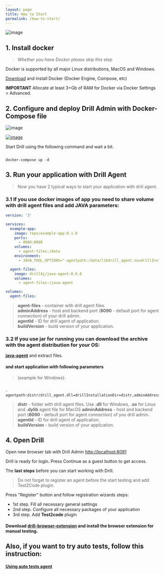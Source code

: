 ```yaml
---
layout: page
title: How to Start
permalink: /how-to-start/
---
```


![image](/assets/img/d4j_img_install_steps.png)


## 1. Install docker 
> _Whether you have Docker please skip this step_

Docker is supported by all major Linux distributions, MacOS and Windows.

[Download](https://www.docker.com/community-edition) and install Docker (Docker Engine, Compose, etc) 


**IMPORTANT** Allocate at least 3+Gb of RAM for Docker via Docker Settings > Advanced. 

## 2. Configure and deploy Drill Admin with Docker-Compose file

![image](/assets/img/d4j_img_download_docker_1.png)
<p><a href="/assets/files/stable/docker-compose.yml" download><img src="/assets/img/d4j_img_download_docker_2.png" alt="image" /></a></p>

Start Drill using the following command and wait a bit.

```console

docker-compose up -d

```

## 3. Run your application with Drill Agent

> Now you have 2 typical ways to start your application with drill agent.

### 3.1 If you use docker images of app you need to share volume with drill agent files and add JAVA parameters:
```yaml
version: '3'

services:
  example-app:
    image: repo/example-app:0.1.0
    ports:
      - 8080:8080
    volumes:
      - agent-files:/data    
    environment:
      - JAVA_TOOL_OPTIONS="-agentpath:/data/libdrill_agent.so=drillInstallationDir=/data,adminAddress=localhost:8090,agentId=ExampleAgentId,buildVersion=0.1.0"

  agent-files:
    image: drill4j/java-agent:0.6.0
    volumes:
      - agent-files:/java-agent

volumes:
  agent-files:
```
> **agent-files** - container with drill agent files.  
> **adminAddress** - host and backend port (**8090** - default port for agent connection) of your drill admin.  
> **agentId** - ID for drill agent of application.  
> **buildVersion** - build version of your application.


### 3.2 If you use jar for running you can download the archive with the agent distribution for your OS:    
[**java-agent**](https://github.com/Drill4J/java-agent/releases/tag/v0.6.0) and extract files.
#### and start application with following parameters

> (example for Windows):

```console

-agentpath:distr/drill_agent.dll=drillInstallationDir=distr,adminAddress=localhost:8090,agentId=ExampleAgent,buildVersion=0.1.0

```
> **distr** - folder with drill agent files. Use **.dll** for Windows, **.so** for Linux and **.dylib** agent file for MacOS 
> **adminAddress** - host and backend port (**8090** - default port for agent connection) of you drill admin.  
> **agentId** - ID for drill agent of application.  
> **buildVersion** - build version of your application. 

## 4. Open Drill
Open new browser tab with Drill Admin [http://localhost:8091](http://localhost:8091)

Drill is ready for login. Press Continue as a guest button to get access.
 
The **last steps** before you can start working with Drill.  

>Do not forget to register an agent before the start testing and add Test2Code plugin.

Press "Register" button and follow registration wizards steps:
  * 1st step. Fill all necessary general settings
  * 2nd step. Configure all necessary packages of your application
  * 3rd step. Add **Test2code** plugin
  
#### Download [**drill-browser-extension**](https://github.com/Drill4J/browser-extension/releases/tag/v0.3.15) and install the browser extension for manual testing.
  
## Also, if you want to try auto tests, follow this instruction:
#### [Using auto tests agent](/autotest-agent-guide/)

